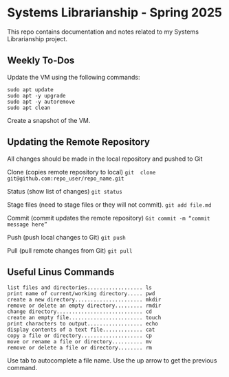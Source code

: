 # Systems Librarianship - Spring 2025

This repo contains documentation and notes related to my Systems Librarianship project.

## Weekly To-Dos

Update the VM using the following commands:

```
sudo apt update
sudo apt -y upgrade
sudo apt -y autoremove
sudo apt clean
```

Create a snapshot of the VM.

## Updating the Remote Repository

All changes should be made in the local repository and pushed to Git

Clone (copies remote repository to local)
`git  clone git@github.com:repo_user/repo_name.git`

Status (show list of changes)
`git status`

Stage files (need to stage files or they will not commit).
`git add file.md`

Commit (commit updates the remote repository)
`Git commit -m “commit message here”`

Push (push local changes to Git)
`git push`

Pull (pull remote changes from Git)
`git pull`

## Useful Linus Commands

```
list files and directories.................. ls
print name of current/working directory..... pwd
create a new directory...................... mkdir
remove or delete an empty directory......... rmdir
change directory............................ cd
create an empty file........................ touch
print characters to output.................. echo
display contents of a text file............. cat
copy a file or directory.................... cp
move or rename a file or directory.......... mv
remove or delete a file or directory........ rm
```

Use tab to autocomplete a file name.
Use the up arrow to get the previous command.